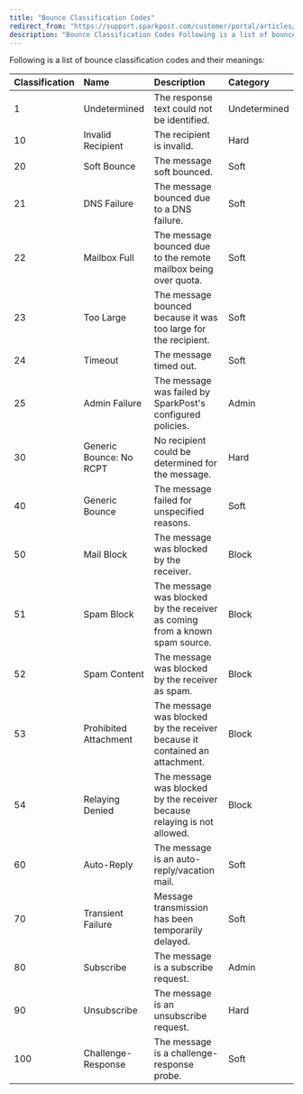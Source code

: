 ```yaml
---
title: "Bounce Classification Codes"
redirect_from: "https://support.sparkpost.com/customer/portal/articles/1929896-bounce-classification-codes"
description: "Bounce Classification Codes Following is a list of bounce classification codes and their meanings Classification Name Description Category 1 Undetermined The response text could not be identified Undetermined 10 Invalid Recipient The recipient is invalid Hard 20 Soft Bounce The message soft bounced Soft 21 DNS Failure The message bounced..."
---
```


Following is a list of bounce classification codes and their meanings: 

| Classification | Name                    | Description                                                                 | Category     |
|:---------------|:------------------------|:----------------------------------------------------------------------------|:-------------|
| 1              | Undetermined            | The response text could not be identified.                                  | Undetermined |
| 10             | Invalid Recipient       | The recipient is invalid.                                                   | Hard         |
| 20             | Soft Bounce             | The message soft bounced.                                                   | Soft         |
| 21             | DNS Failure             | The message bounced due to a DNS failure.                                   | Soft         |
| 22             | Mailbox Full            | The message bounced due to the remote mailbox being over quota.             | Soft         |
| 23             | Too Large               | The message bounced because it was too large for the recipient.             | Soft         |
| 24             | Timeout                 | The message timed out.                                                      | Soft         |
| 25             | Admin Failure           | The message was failed by SparkPost's configured policies.                  | Admin        |
| 30             | Generic Bounce: No RCPT | No recipient could be determined for the message.                           | Hard         |
| 40             | Generic Bounce          | The message failed for unspecified reasons.                                 | Soft         |
| 50             | Mail Block              | The message was blocked by the receiver.                                    | Block        |
| 51             | Spam Block              | The message was blocked by the receiver as coming from a known spam source. | Block        |
| 52             | Spam Content            | The message was blocked by the receiver as spam.                            | Block        |
| 53             | Prohibited Attachment   | The message was blocked by the receiver because it contained an attachment. | Block        |
| 54             | Relaying Denied         | The message was blocked by the receiver because relaying is not allowed.    | Block        |
| 60             | Auto-Reply              | The message is an auto-reply/vacation mail.                                 | Soft         |
| 70             | Transient Failure       | Message transmission has been temporarily delayed.                          | Soft         |
| 80             | Subscribe               | The message is a subscribe request.                                         | Admin        |
| 90             | Unsubscribe             | The message is an unsubscribe request.                                      | Hard         |
| 100            | Challenge-Response      | The message is a challenge-response probe.                                  | Soft         |